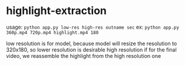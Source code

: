 # highlight-extraction

usage: `python app.py low-res high-res outname sec`
ex: `python app.py 360p.mp4 720p.mp4 highlight.mp4 180`

low resolution is for model, because model will resize the resolution to 320x180, so lower resolution is desirable
high resolution if for the final video, we reassemble the highlight from the high resolution one